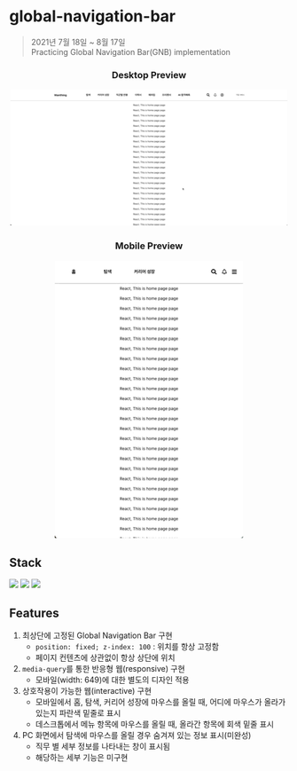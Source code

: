# global-navigation-bar

> 2021년 7월 18일 ~ 8월 17일<br>
> Practicing Global Navigation Bar(GNB) implementation

<h3 align='center'>Desktop Preview</h3>
<p align='center'>
  <img src='./assets/preview_desktop.GIF'/>
</p>
<h3 align='center'>Mobile Preview</h3>
<p align='center'>
  <img src='./assets/preview_mobile.GIF'/>
</p>

## Stack
<p>
  <img src="https://img.shields.io/static/v1?label=&message=React&color=61DAFB&logo=react&logoColor=FFFFFF"/>
  <img src="https://img.shields.io/static/v1?label=&message=Typescript&color=3178C6&logo=typescript&logoColor=FFFFFF"/>
  <img src="https://img.shields.io/static/v1?label=&message=CSS&color=3178C6&logo=css3&logoColor=FFFFFF"/>
</p>

## Features

1. 최상단에 고정된 Global Navigation Bar 구현
   * `position: fixed; z-index: 100` : 위치를 항상 고정함
   * 페이지 컨텐츠에 상관없이 항상 상단에 위치
2. `media-query`를 통한 반응형 웹(responsive) 구현
   * 모바일(width: 649)에 대한 별도의 디자인 적용
3. 상호작용이 가능한 웹(interactive) 구현
   * 모바일에서 홈, 탐색, 커리어 성장에 마우스를 올릴 때, 어디에 마우스가 올라가있는지 파란색 밑줄로 표시
   * 데스크톱에서 메뉴 항목에 마우스를 올릴 때, 올라간 항목에 회색 밑줄 표시
4. PC 화면에서 탐색에 마우스를 올릴 경우 숨겨져 있는 정보 표시(미완성)
   * 직무 별 세부 정보를 나타내는 창이 표시됨
   * 해당하는 세부 기능은 미구현